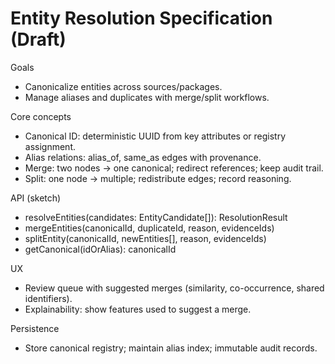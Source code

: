# Entity Resolution Specification (Draft)

Goals
- Canonicalize entities across sources/packages.
- Manage aliases and duplicates with merge/split workflows.

Core concepts
- Canonical ID: deterministic UUID from key attributes or registry assignment.
- Alias relations: alias_of, same_as edges with provenance.
- Merge: two nodes → one canonical; redirect references; keep audit trail.
- Split: one node → multiple; redistribute edges; record reasoning.

API (sketch)
- resolveEntities(candidates: EntityCandidate[]): ResolutionResult
- mergeEntities(canonicalId, duplicateId, reason, evidenceIds)
- splitEntity(canonicalId, newEntities[], reason, evidenceIds)
- getCanonical(idOrAlias): canonicalId

UX
- Review queue with suggested merges (similarity, co-occurrence, shared identifiers).
- Explainability: show features used to suggest a merge.

Persistence
- Store canonical registry; maintain alias index; immutable audit records.
